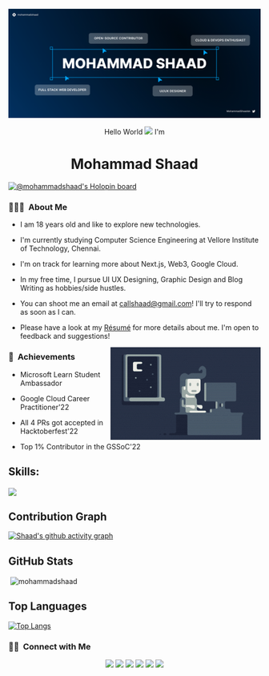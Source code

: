 <!-- README FILE CODE -->  


[![MastHead](https://github.com/mohammadshaad/mohammadshaad/blob/main/img/README.png)](https://www.youtube.com/c/TRANQUILITY_INDIA)

<!-- SPINNING EARTH GIF -->
<!-- <img src="https://github.com/TheDudeThatCode/TheDudeThatCode/blob/master/Assets/Earth.gif" width="29px">
 -->
<p align="center">Hello World <img src="https://github.com/TheDudeThatCode/TheDudeThatCode/blob/master/Assets/Earth.gif" width="14px"> I'm</p>
<h1 align="center"><strong>Mohammad Shaad </strong></h1>

[![@mohammadshaad's Holopin board](https://holopin.me/mohammadshaad)](https://holopin.io/@mohammadshaad)


### 👨🏻‍💻 &nbsp;About Me

- I am 18 years old and like to explore new technologies.

- I'm currently studying Computer Science Engineering at Vellore Institute of Technology, Chennai.

- I'm on track for learning more about Next.js, Web3, Google Cloud.

- In my free time, I pursue UI UX Designing, Graphic Design and Blog Writing as hobbies/side hustles.

- You can shoot me an email at callshaad@gmail.com! I'll try to respond as soon as I can.

- Please have a look at my [Résumé](https://mohammadshaad.github.io/#resume) for more details about me. I'm open to feedback and suggestions!


<img alt="Night Coding" src="https://raw.githubusercontent.com/AVS1508/AVS1508/master/assets/Night-Coding.gif" align="right"/>

### 💫 &nbsp;Achievements

- Microsoft Learn Student Ambassador

- Google Cloud Career Practitioner'22

- All 4 PRs got accepted in Hacktoberfest'22

- Top 1% Contributor in the GSSoC'22


## Skills:

  <a href="https://skillicons.dev" align="center">
    <img align="center" src="https://skillicons.dev/icons?i=react,typescript,googlecloud,vue,next,figma,js,vite,nodejs,vscode,py,git,github,githubactions,html,css,bootstrap,wordpress,tailwind,express,firebase,mongodb,supabase,netlify,vercel,flask,graphql" />
  </a>



## Contribution Graph
[![Shaad's github activity graph](https://github-readme-activity-graph.cyclic.app/graph?username=mohammadshaad&theme=tokyo-night)](https://github.com/mohammadshaad/github-readme-activity-graph)

## GitHub Stats
<p>&nbsp;<img align="center" src="https://github-readme-stats.vercel.app/api?username=mohammadshaad&show_icons=true&theme=react&count_private=true" alt="mohammadshaad" /></p>

## Top Languages
[![Top Langs](https://github-readme-stats.vercel.app/api/top-langs/?username=mohammadshaad&hide_progress=false&theme=tokyonight)](https://github.com/mohammadshaad/github-readme-stats)


### 🤝🏻 &nbsp;Connect with Me

<p align="center">
<a href="mohammadshaad.github.io"><img src="https://img.shields.io/badge/-mohammadshaad.github.io-3423A6?style=flat&logo=Google-Chrome&logoColor=white"/></a>
<a href="https://linkedin.com/in/mohammad-shaad-shaikh"><img src="https://img.shields.io/badge/-Mohammad%20Shaad%20Shaikh-0077B5?style=flat&logo=Linkedin&logoColor=white"/></a>
<a href="mailto:callshaad@gmail.com"><img src="https://img.shields.io/badge/-callshaad@gmail.com-D14836?style=flat&logo=Gmail&logoColor=white"/></a>
<a href="https://instagram.com/ig.shaad"><img src="https://img.shields.io/badge/-@ig.shaad-E4405F?style=flat&logo=Instagram&logoColor=white"/></a>
<a href="https://facebook.com/officialshaad"><img src="https://img.shields.io/badge/-@officialshaad-1877F2?style=flat&logo=Facebook&logoColor=white"/></a>
<a href="https://www.behance.net/mohammadshaad"><img src="https://img.shields.io/badge/-@mohammadshaad-1769FF?style=flat&logo=Behance&logoColor=white"/></a>
</p>
